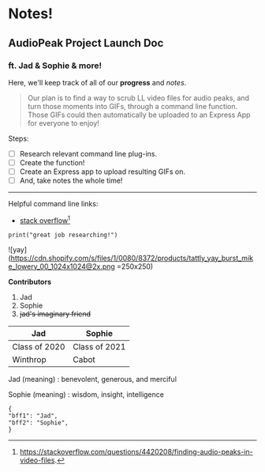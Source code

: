 # Notes!

## AudioPeak Project Launch Doc

### ft. Jad & Sophie & more!

Here, we'll keep track of all of our **progress** and *notes*.

> Our plan is to find a way to scrub LL video files for audio peaks, and turn those moments into GIFs, through a command line function. Those GIFs could then automatically be uploaded to an Express App for everyone to enjoy!

Steps:
- [ ] Research relevant command line plug-ins.
- [ ] Create the function!
- [ ] Create an Express app to upload resulting GIFs on.
- [ ] And, take notes the whole time!

---

Helpful command line links: 
- [stack overflow](https://stackoverflow.com/questions/4420208/finding-audio-peaks-in-video-files)[^1]

[^1]: https://stackoverflow.com/questions/4420208/finding-audio-peaks-in-video-files.

`print("great job researching!")`

![yay](https://cdn.shopify.com/s/files/1/0080/8372/products/tattly_yay_burst_mike_lowery_00_1024x1024@2x.png =250x250)

**Contributors**
1. Jad
2. Sophie
3. ~~jad's imaginary friend~~

| Jad | Sophie |
| ----------- | ----------- |
| Class of 2020 | Class of 2021 |
| Winthrop | Cabot |

Jad (meaning)
: benevolent, generous, and merciful

Sophie (meaning)
: wisdom, insight, intelligence
```  
{  
"bff1": "Jad",  
"bff2": "Sophie",  
}  
```
<!--stackedit_data:
eyJoaXN0b3J5IjpbLTI2NTAxNTI4MCwtMjA2MjAwODc0Ml19
-->